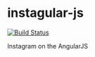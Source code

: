 instagular-js
=============

[![Build Status](https://travis-ci.org/Hyzhak/instagular-js.png?branch=master)](https://travis-ci.org/Hyzhak/instagular-js)

Instagram on the AngularJS